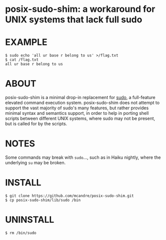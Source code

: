 # posix-sudo-shim: a workaround for UNIX systems that lack full sudo

# EXAMPLE

```console
$ sudo echo 'all ur base r belong to us' >/flag.txt
$ cat /flag.txt
all ur base r belong to us
```

# ABOUT

posix-sudo-shim is a minimal drop-in replacement for [sudo](https://www.sudo.ws/), a full-feature elevated command execution system. posix-sudo-shim does not attempt to support the vast majority of sudo's many features, but rather provides minimal syntax and semantics support, in order to help in porting shell scripts between different UNIX systems, where sudo may not be present, but is called for by the scripts.

# NOTES

Some commands may break with `sudo`..., such as in Haiku nightly, where the underlying `su` may be broken.

# INSTALL

```console
$ git clone https://github.com/mcandre/posix-sudo-shim.git
$ cp posix-sudo-shim/lib/sudo /bin
```

# UNINSTALL

```console
$ rm /bin/sudo
```
